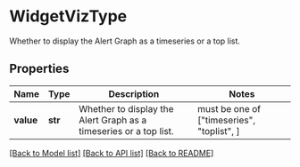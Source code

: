 # WidgetVizType

Whether to display the Alert Graph as a timeseries or a top list.

## Properties
Name | Type | Description | Notes
------------ | ------------- | ------------- | -------------
**value** | **str** | Whether to display the Alert Graph as a timeseries or a top list. |  must be one of ["timeseries", "toplist", ]

[[Back to Model list]](README.md#documentation-for-models) [[Back to API list]](README.md#documentation-for-api-endpoints) [[Back to README]](README.md)


